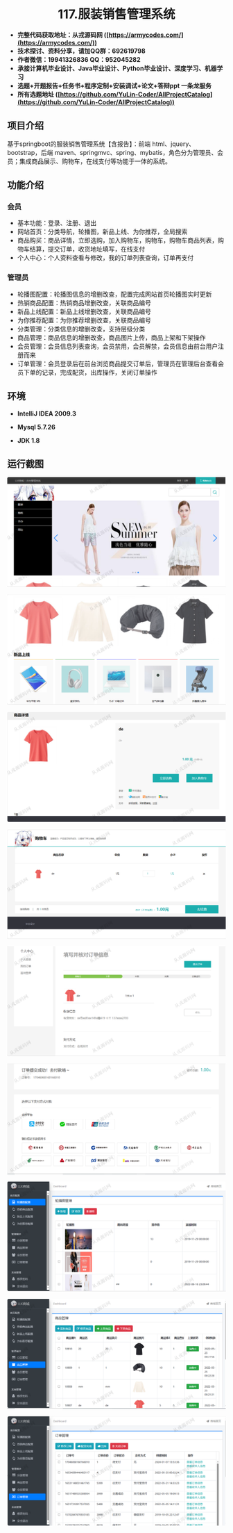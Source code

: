 <p><h1 align="center">117.服装销售管理系统</h1></p>

- <b>完整代码获取地址：从戎源码网 ([https://armycodes.com/](https://armycodes.com/))</b>
- <b>技术探讨、资料分享，请加QQ群：692619798</b> 
- <b>作者微信：19941326836  QQ：952045282</b> 
- <b>承接计算机毕业设计、Java毕业设计、Python毕业设计、深度学习、机器学习</b>
- <b>选题+开题报告+任务书+程序定制+安装调试+论文+答辩ppt 一条龙服务</b>
- <b>所有选题地址 ([https://github.com/YuLin-Coder/AllProjectCatalog](https://github.com/YuLin-Coder/AllProjectCatalog)) </b>

## 项目介绍
基于springboot的服装销售管理系统【含报告】：前端 html、jquery、bootstrap，后端 maven、springmvc、spring、mybatis，角色分为管理员、会员；集成商品展示、购物车，在线支付等功能于一体的系统。

## 功能介绍

### 会员

- 基本功能：登录、注册、退出
- 网站首页：分类导航，轮播图，新品上线、为你推荐，全局搜索
- 商品购买：商品详情，立即选购，加入购物车，购物车，购物车商品列表，购物车结算，提交订单，收货地址填写，在线支付
- 个人中心：个人资料查看与修改，我的订单列表查询，订单再支付

### 管理员

- 轮播图配置：轮播图信息的增删改查，配置完成网站首页轮播图实时更新
- 热销商品配置：热销商品增删改查，关联商品编号
- 新品上线配置：新品上线增删改查，关联商品编号
- 为你推荐配置：为你推荐增删改查，关联商品编号
- 分类管理：分类信息的增删改查，支持层级分类
- 商品管理：商品信息的增删改查，商品图片上传，商品上架和下架操作
- 会员管理：会员信息列表查询，会员禁用，会员解禁，会员信息由前台用户注册而来
- 订单管理：会员登录后在前台浏览商品提交订单后，管理员在管理后台查看会员下单的记录，完成配货，出库操作，关闭订单操作

## 环境

- <b>IntelliJ IDEA 2009.3</b>

- <b>Mysql 5.7.26</b>

- <b>JDK 1.8</b>

## 运行截图
![](screenshot/1.png)

![](screenshot/2.png)

![](screenshot/3.png)

![](screenshot/4.png)

![](screenshot/5.png)

![](screenshot/6.png)

![](screenshot/7.png)

![](screenshot/8.png)

![](screenshot/9.png)
